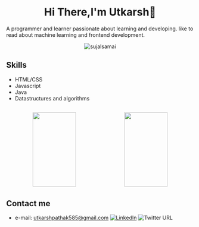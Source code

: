  <h1 align = "center"> Hi There,I'm Utkarsh👋</h1>
<p> A programmer and learner passionate about learning and developing. like to read about machine learning and frontend development. </p>

 
 <p align="center"> <img src="https://komarev.com/ghpvc/?username=utkarsh0308&label=Profile%20views&color=0e75b6&style=flat" alt="sujalsamai" /> </p>

 
 ## Skills
 - HTML/CSS
 - Javascript
 - Java 
 - Datastructures and algorithms
 
 ##
 <p align="center">
    <img width="48%" height="200px" src="https://github-readme-stats.vercel.app/api?username=utkarsh0308&show_icons=true&theme=tokyonight&show_icons=true" />
    <img width="48%" height="200px" src="https://github-readme-streak-stats.herokuapp.com/?user=utkarsh0308&theme=tokyonight" />
</p>

## Contact me
- e-mail: utkarshpathak585@gmail.com
[![LinkedIn](https://img.shields.io/badge/LinkedIn-%230077B5.svg?logo=linkedin&logoColor=white)]((https://www.linkedin.com/in/utkarsh-pathak-756026226/)
)
![Twitter URL](https://img.shields.io/twitter/url?style=social&url=https%3A%2F%2Ftwitter.com%2FUtkarsh00346168)
